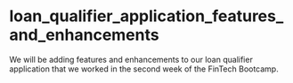 # loan_qualifier_application_features_and_enhancements
We will be adding features and enhancements to our loan qualifier application that we worked in the second week of the FinTech Bootcamp.
